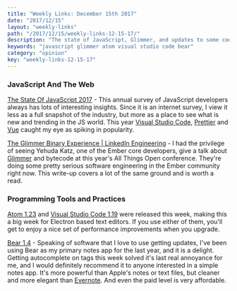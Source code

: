 ```yaml
---
title: "Weekly Links: December 15th 2017"
date: "2017/12/15"
layout: "weekly-links"
path: "/2017/12/15/weekly-links-12-15-17/"
description: "The state of JavaScript, Glimmer, and updates to some cool software"
keywords: "javascript glimmer atom visual studio code bear"
category: "opinion"
key: "weekly-links-12-15-17"
---
```


### JavaScript And The Web

[The State Of JavaScript 2017](https://stateofjs.com/) - This annual survey of JavaScript developers always has lots of interesting insights.  Since it is an internet survey, I view it less as a full snapshot of the industry, but more as a place to see what is new and trending in the JS world.  This year [Visual Studio Code](https://code.visualstudio.com/), [Prettier](https://prettier.io/) and [Vue](https://vuejs.org/) caught my eye as spiking in popularity.

[The Glimmer Binary Experience | LinkedIn Engineering](https://engineering.linkedin.com/blog/2017/12/the-glimmer-binary-experience) - I had the privilege of seeing Yehuda Katz, one of the Ember core developers, give a talk about [Glimmer](https://glimmerjs.com/) and bytecode at this year's All Things Open conference.  They're doing some pretty serious software engineering in the Ember community right now.  This write-up covers a lot of the same ground and is worth a read.

### Programming Tools and Practices

[Atom 1.23](http://blog.atom.io/2017/12/12/atom-1-23.html) and [Visual Studio Code 1.19](https://code.visualstudio.com/updates/v1_19) were released this week, making this a big week for Electron based text editors.  If you use either of them, you'll get to enjoy a nice set of performance improvements when you upgrade.

[Bear 1.4](https://blog.bear-writer.com/bear-1-4-the-tags-edition-298d6fdc55dd) - Speaking of software that I love to use getting updates, I've been using Bear as my primary notes app for the last year, and it is a delight.  Getting autocomplete on tags this week solved it's last real annoyance for me, and I would definitely recommend it to anyone interested in a simple notes app.  It's more powerful than Apple's notes or text files, but cleaner and more elegant than [Evernote](https://evernote.com/).  And even the paid level is very affordable.
